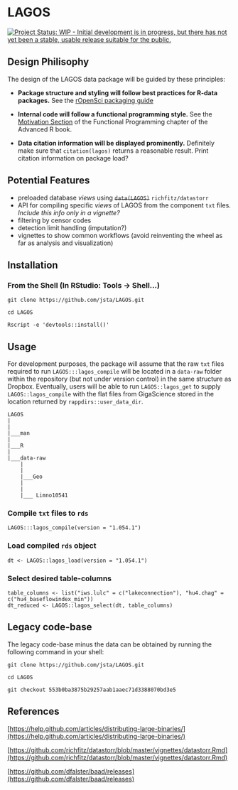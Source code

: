 # LAGOS

[![Project Status: WIP - Initial development is in progress, but there has not yet been a stable, usable release suitable for the public.](http://www.repostatus.org/badges/latest/wip.svg)](http://www.repostatus.org/#wip)

## Design Philisophy

The design of the LAGOS data package will be guided by these principles:

 * **Package structure and styling will follow best practices for R-data packages.** See the [rOpenSci packaging guide](https://github.com/ropensci/onboarding/blob/master/packaging_guide.md)
 
 * **Internal code will follow a functional programming style.** See the [Motivation Section](http://adv-r.had.co.nz/Functional-programming.html#fp-motivation) of the Functional Programming chapter of the Advanced R book.
 
 * **Data citation information will be displayed prominently.** Definitely make sure that `citation(lagos)` returns a reasonable result. Print citation information on package load?

## Potential Features

 * preloaded database _views_ using ~~`data(LAGOS)`~~ `richfitz/datastorr`
 * API for compiling specific _views_ of LAGOS from the component `txt` files. _Include this info only in a vignette?_
 * filtering by censor codes
 * detection limit handling (imputation?)
 * vignettes to show common workflows (avoid reinventing the wheel as far as analysis and visualization)

## Installation

### From the Shell (In RStudio: Tools -> Shell...)

`git clone https://github.com/jsta/LAGOS.git`

`cd LAGOS`

`Rscript -e 'devtools::install()'`
 
## Usage

For development purposes, the package will assume that the raw `txt` files required to run `LAGOS:::lagos_compile` will be located in a `data-raw` folder within the repository (but not under version control) in the same structure as Dropbox. Eventually, users will be able to run `LAGOS::lagos_get` to supply `LAGOS::lagos_compile` with the flat files from GigaScience stored in the location returned by `rappdirs::user_data_dir`.

```
LAGOS
|
|
|___man
|
|___R
|
|___data-raw
    |
    |
    |___Geo
    |
    |
    |___ Limno10541

```

### Compile `txt` files to `rds`

```
LAGOS:::lagos_compile(version = "1.054.1")
```

### Load compiled `rds` object

```
dt <- LAGOS::lagos_load(version = "1.054.1")
```

### Select desired table-columns

```
table_columns <- list("iws.lulc" = c("lakeconnection"), "hu4.chag" = c("hu4_baseflowindex_min"))
dt_reduced <- LAGOS::lagos_select(dt, table_columns)
```

## Legacy code-base

The legacy code-base minus the data can be obtained by running the following command in your shell:

```
git clone https://github.com/jsta/LAGOS.git 

cd LAGOS

git checkout 553b0ba3875b29257aab1aaec71d3388070bd3e5
```

## References

[https://help.github.com/articles/distributing-large-binaries/](https://help.github.com/articles/distributing-large-binaries/)

[https://github.com/richfitz/datastorr/blob/master/vignettes/datastorr.Rmd](https://github.com/richfitz/datastorr/blob/master/vignettes/datastorr.Rmd)

[https://github.com/dfalster/baad/releases](https://github.com/dfalster/baad/releases)
